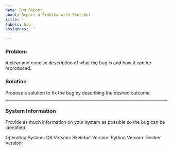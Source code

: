 ```yaml
---
name: Bug Report
about: Report a Problem with Skelebot
title: ''
labels: bug
assignees: ''

---
```


### Problem
A clear and concise description of what the bug is and how it can be reproduced.

### Solution
Propose a solution to fix the bug by describing the desired outcome.

---

### System Information
Provide as much information on your system as possible so the bug can be identified.

Operating System:
OS Version:
Skelebot Version:
Python Version:
Docker Version:
